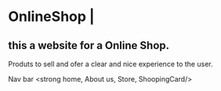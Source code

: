 # OnlineShop | 
## this a website for a Online Shop. 

Produts to sell and ofer a clear and nice experience to the user. 

Nav bar <strong home, About us, Store, ShoopingCard/> 


